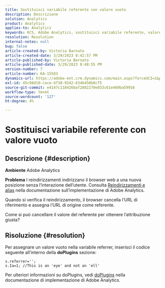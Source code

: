 ```yaml
---
title: Sostituisci variabile referente con valore vuoto
description: Descrizione
solution: Analytics
product: Analytics
applies-to: Analytics
keywords: KCS, Adobe Analytics, sostituisci variabile referente, valore vuoto
resolution: Resolution
internal-notes: null
bug: false
article-created-by: Victoria Barnato
article-created-date: 3/29/2023 8:42:57 PM
article-published-by: Victoria Barnato
article-published-date: 3/29/2023 8:48:55 PM
version-number: 7
article-number: KA-15583
dynamics-url: https://adobe-ent.crm.dynamics.com/main.aspx?forceUCI=1&pagetype=entityrecord&etn=knowledgearticle&id=60f6c843-72ce-ed11-b597-6045bd006268
exl-id: 45c98d10-cace-4f30-9242-634b450b8cf5
source-git-commit: e4147c118426baf2802270e033c61e469ba59916
workflow-type: tm+mt
source-wordcount: '127'
ht-degree: 4%

---
```


# Sostituisci variabile referente con valore vuoto

## Descrizione {#description}


<b>Ambiente</b>
Adobe Analytics

<b>Problema</b>
I reindirizzamenti indirizzano il browser web a una nuova posizione senza l’interazione dell’utente. Consulta [Reindirizzamenti e alias](https://experienceleague.adobe.com/docs/analytics/technotes/redirects.html) nella documentazione sull’implementazione di Adobe Analytics.

Quando si verifica il reindirizzamento, il browser cancella l’URL di riferimento e assegna l’URL di origine come referente.

Come si può cancellare il valore del referente per ottenere l’attribuzione giusta?


## Risoluzione {#resolution}


Per assegnare un valore vuoto nella variabile referrer, inserisci il codice seguente all’interno della <b>doPlugins</b> sezione:


```
s.referrer='';
s.Ia=1; //This is an 'eye' and not an 'ell'
```


Per ulteriori informazioni su doPlugins, vedi [doPlugins](https://experienceleague.adobe.com/docs/analytics/implementation/vars/functions/doplugins.html) nella documentazione di implementazione di Adobe Analytics.
